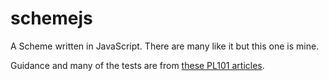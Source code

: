 # schemejs

A Scheme written in JavaScript. There are many like it but this one is mine.

Guidance and many of the tests are from [these PL101 articles](http://nathansuniversity.com/).
